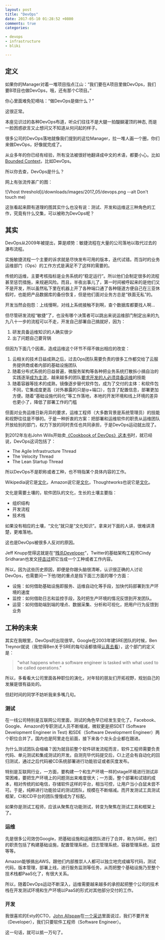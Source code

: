 ```yaml
---
layout: post
title: "DevOps"
date: 2017-05-10 01:28:52 +0800
comments: true
categories:

- devops
- infrastructure
- bliki

---
```


## 定义

如果你的Manager对着一堆项目指点江山：“我们要在A项目里做DevOps，我们要B项目也做DevOps，哦，还有那个C项目。”

你心里面难免犯嘀咕：“做DevOps是做什么？”

这很正常。

本座见识过的各种DevOps布道，听众们往往不是大腿一拍醍醐灌顶的神态, 而是一脸困惑欲言又止想问又不知道从何问起的样子。

很多公司的DevOps落地就像我们提到的这位Manager，拉一堆人画一个圈，你们来做DevOps，好像就完成了。

从业多年的你已经有经验，所有没法被很好地翻译成中文的术语，都要小心。比如[Bounded Context](/2017/02/bounded-context/)，比如DevOps。

所以你去查，DevOps是什么？

网上有张流传甚广的图：

![Vhost threshold](/downloads/images/2017_05/devops.png --alt Don't touch me)

这张看起来颇有道理的图其实什么也没有说：测试、开发和运维这三种角色的工作，究竟有什么交集，可以被称为DevOps呢？

## 其实

DevOps从2009年被提出，算是顺势：敏捷流程在大量的公司落地以取代过去的瀑布流程。

实施敏捷流程一个主要的诉求就是尽快发布可用的版本，迭代试错。而当时的业务运维部门（Ops）的工作方式是满足不了这样的需要的。

传统的运维，主要考核指标是业务系统的“稳定运行”。所以他们会制定很多的流程甚至惩罚措施，来规避风险。而且，半夜出事儿了，第一时间被呼起来的是他们又不是开发，所以虽然私下里在机器上开了各种端口通了各种隧道方便自己在三亚休假时，也能把产品数据库的备份恢复，但是他们面对业务方总是“铁面无私”的。

开发当然会抱怨：上线慢啊，对线上系统接触不到啊，查个数据库都要找人啊...

但尽管研发流程“敏捷”了，也没有哪个决策者可以跳出来说运维部门制定出来的九九八十一步的流程可以不走，开发自己部署自己搞就好，因为：

1. 研发具备运维知识的人确实很少
2. 出了问题自己要背锅

但因为下面几个因素，造成运维这个环节不得不做出相应的改变：

1. 云相关的技术日益成熟之后，过去Ops团队需要负责的很多工作都交给了云服务提供商或者内部的基础设施团队
2. 随着分布式系统的日益普遍，微服务架构等各种把业务系统打散拆小搞自治的实践逐渐[成为主流](/2017/02/the-real-success-by-doing-msa/)，越来越多的团队[要求开发的人必须具备运维](https://speakerdeck.com/charity/keep-calm-and-carry-on-scaling-your-org-with-microservices)的技能
3. 随着容器等技术的成熟，镜像逐步替代软件包，成为了交付的主体：和软件包不同，它集成度更高（对外暴露的只是ip+端口），包含了配置信息，部署更加方便。随着“基础设施代码化”等工作落地，本地的开发环境和线上环境的差异也更小了，降低了部署工作的门槛

但面对业务运维日新月异的要求，运维工程师（大多数背景是系统管理员）的技能和视野往往是不够的。于是一种折衷的方案：把部署和运维软件的职责从运维团队开放给别的部门，权力下放的同时责任也共同承担，于是DevOps运动就出现了。

到2012年左右John Wills开始卖[《Cookbook of DevOps》这本书](http://itrevolution.com/the-convergence-of-devops/)时，就已经说，DevOps这词包括了：

- The Agile Infrastructure Thread
- The Velocity Thread
- The Lean Startup Thread

所以DevOps不是职称或者工种，也不特指某个具体内容的工作。

Wikipedia说它是[文化](https://zh.wikipedia.org/wiki/DevOps)，Amazon说它是[文化](https://aws.amazon.com/cn/devops/what-is-devops/)，Thoughtworks也说它是[文化](https://martinfowler.com/bliki/DevOpsCulture.html)。

文化是需要土壤的，软件团队的文化，生长的土壤主要指：

- 组织结构
- 开发流程
- 技术栈

如果没有相应的土壤，“文化”就只是“文化知识”。拿来对下面的人讲，很难讲清楚，更难落地。

这也是DevOps被很多人反对的原因。

Jeff Knupp觉得这就是在“[残杀Developer](https://jeffknupp.com/blog/2014/04/15/how-devops-is-killing-the-developer/)”，Twitter的基础架构工程师Cindy Sridharan也发文[抨击过](https://medium.com/@cindysridharan/what-is-devops-5b0181fdb953)把它当成一个工种或者工作内容。

所以，因为这些历史原因，即便是你跟头脑很清晰，认识很正确的人讨论DevOps，也需要问一下他/她的重点是指下面三方面的哪个方面：

- 设施：如何借助基础设施即服务、运维自动化等手段，加快代码部署到生产环境的速度
- 监控：如何借助日志和监控手段，及时把生产环境的情况反馈到开发团队。
- 运营：如何借助端到端的埋点、数据采集、分析和可视化，把用户行为反馈到业务


## 工种的未来

其实在我眼里，DevOps的出现很早。Google在2003年建SRE团队的时候，Ben Treynor就说（我觉得Ben关于SRE的每句话都值得[认真去看](https://landing.google.com/sre/interview/ben-treynor.html)），这个部门的定义是：

> "what happens when a software engineer is tasked with what used to be called operations."

所以，多看看大公司里面各种职位的演化，对年轻的朋友们开拓视野，规划自己的发展是很有益处的。

但赶时间的同学不妨听我来多嘴几句。

### 测试

在一线公司特别是互联网公司里面，测试的角色早已经发生变化了。Facebook、Google、Amazon的专职测试人员不断缩减，微软更是把SDET (Software Development Engineer in Test) 和SDE（Software Development Engineer）两个职位合并了。国内也是阿里走在前面，接下来各个龙头企业都在跟进。

为什么测试团队会缩编？因为就目前整个软件研发流程而言，软件工程师需要负责代码、单元测试和集成测试的开发。自测完毕代码提交后，CI上还会有自动化的回归测试，通过之后代码被CD系统部署进行功能验证或者灰度发布。

特别是互联网行业，一方面，要构建一个和生产环境一样的stage环境进行测试非常困难，要把生产环境上的问题测出来难度很大；一方面，整个部署和试错的成本，相对传统的如电信，存储软件这样的平台，相当可控，让用户当小白鼠未尝不可。于是，纯粹进行功能验证的测试团队，规模在不断缩减。而开发测试工具测试框架，CI和CD平台的团队慢慢成为了标配。

如果你是测试工程师，应该从聚焦在功能测试，转变为聚焦在测试工具和框架上了。

### 运维

先是很多公司效仿Google，把基础设施和运维团队进行了合并，称为SRE。他们的职责包括了构建基础设施，配置管理系统，日志管理系统，容器管理系统，监控等等。

Amazon能够搞出AWS，跟他们内部推崇人人都可以独立地完成编写代码，测试代码，版本管理，部署上线，进行服务监测等任务，从而把整个基础设施乃至整个技术栈都PaaS化了，有很大关系。

所以，随着DevOps运动不断深入，运维需要越来越多的承担起把整个公司的技术栈在开发测试环境和生产环境以PaaS的形式对其他部分交付的工作。

### 开发

我很喜欢的Esty的CTO，[John Allspaw](https://twitter.com/allspaw)在[一个采访](https://thenewstack.io/etsy-cto-qa-need-software-engineers-not-developers/)里面说过，我们不要开发（Developer），我们只要软件工程师（Software Engineer）。

这一句话，就可以抵一万句了。



